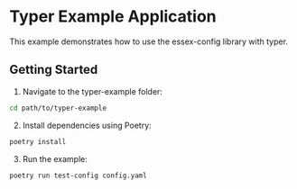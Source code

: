 # Typer Example Application
This example demonstrates how to use the essex-config library with typer.

## Getting Started
1. Navigate to the typer-example folder:

```bash
cd path/to/typer-example
```
2. Install dependencies using Poetry:

```bash
poetry install
```
3. Run the example:

```bash
poetry run test-config config.yaml
```
